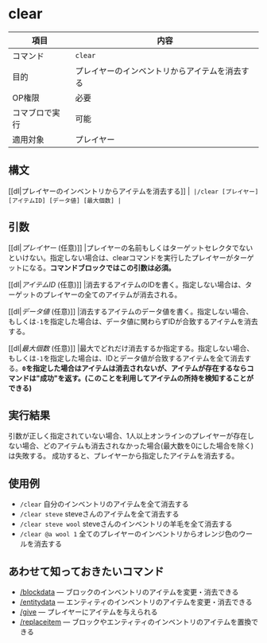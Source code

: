 # clear

|項目|内容|
|---|---|
|コマンド|`clear`|
|目的|プレイヤーのインベントリからアイテムを消去する|
|OP権限|必要|
|コマブロで実行|可能|
|適用対象|プレイヤー|

## 構文

[[dl|プレイヤーのインベントリからアイテムを消去する]]
|```
|/clear [プレイヤー] [アイテムID] [データ値] [最大個数]
|```

## 引数

[[dl|_プレイヤー_ (任意)]]
|プレイヤーの名前もしくはターゲットセレクタでないといけない。指定しない場合は、clearコマンドを実行したプレイヤーがターゲットになる。**コマンドブロックではこの引数は必須。**

[[dl|_アイテムID_ (任意)]]
|消去するアイテムのIDを書く。指定しない場合は、ターゲットのプレイヤーの全てのアイテムが消去される。

[[dl|_データ値_ (任意)]]
|消去するアイテムのデータ値を書く。指定しない場合、もしくは`-1`を指定した場合は、データ値に関わらずIDが合致するアイテムを消去する。

[[dl|_最大個数_ (任意)]]
|最大でどれだけ消去するか指定する。指定しない場合、もしくは`-1`を指定した場合は、IDとデータ値が合致するアイテムを全て消去する。**`0`を指定した場合はアイテムは消去されないが、アイテムが存在するならコマンドは"成功"を返す。(このことを利用してアイテムの所持を検知することができる)**

## 実行結果

引数が正しく指定されていない場合、1人以上オンラインのプレイヤーが存在しない場合、どのアイテムも消去されなかった場合(最大数を0にした場合を除く)は失敗する。 成功すると、プレイヤーから指定したアイテムを消去する。

## 使用例

- `/clear` 自分のインベントリのアイテムを全て消去する
- `/clear steve` steveさんのアイテムを全て消去する
- `/clear steve wool` steveさんのインベントリの羊毛を全て消去する
- `/clear @a wool 1` 全てのプレイヤーのインベントリからオレンジ色のウールを消去する

## あわせて知っておきたいコマンド

- [/blockdata](/docs/minecraft/reference/command-bedrock/blockdata) ― ブロックのインベントリのアイテムを変更・消去できる
- [/entitydata](/docs/minecraft/reference/command-bedrock/entitydata) ― エンティティのインベントリのアイテムを変更・消去できる
- [/give](/docs/minecraft/reference/command-bedrock/give) ― プレイヤーにアイテムを与えられる
- [/replaceitem](/docs/minecraft/reference/command-bedrock/replaceitem) ― ブロックやエンティティのインベントリのアイテムを置換できる

